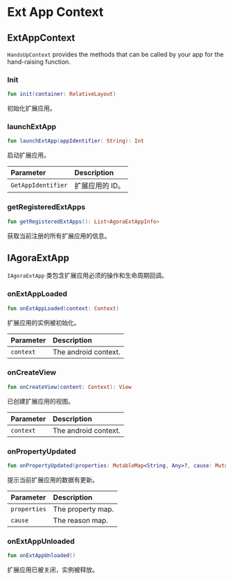 # Ext App Context

## ExtAppContext

`HandsUpContext` provides the methods that can be called by your app for the hand-raising function.

### Init

```kotlin
fun init(container: RelativeLayout)
```

初始化扩展应用。

### launchExtApp

```kotlin
fun launchExtApp(appIdentifier: String): Int
```

启动扩展应用。

| Parameter | Description |
| :-------------- | :-------------- |
| `GetAppIdentifier` | 扩展应用的 ID。 |

### getRegisteredExtApps

```kotlin
fun getRegisteredExtApps(): List<AgoraExtAppInfo>
```

获取当前注册的所有扩展应用的信息。

## IAgoraExtApp

`IAgoraExtApp` 类包含扩展应用必须的操作和生命周期回调。

### onExtAppLoaded

```kotlin
fun onExtAppLoaded(context: Context)
```

扩展应用的实例被初始化。

| Parameter | Description |
| :-------- | :--------------- |
| `context` | The android context. |

### onCreateView

```kotlin
fun onCreateView(content: Context): View
```

已创建扩展应用的视图。

| Parameter | Description |
| :-------- | :--------------- |
| `context` | The android context. |

### onPropertyUpdated

```kotlin
fun onPropertyUpdated(properties: MutableMap<String, Any>?, cause: MutableMap<String, Any?>?)
```

提示当前扩展应用的数据有更新。

| Parameter | Description |
| :----------- | :----------- |
| `properties` | The property map. |
| `cause` | The reason map. |

### onExtAppUnloaded

```kotlin
fun onExtAppUnloaded()
```

扩展应用已被关闭，实例被释放。
